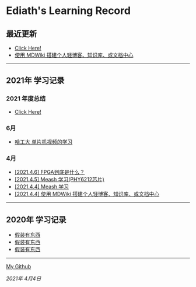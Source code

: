 # Ediath's Learning Record
## 最近更新
  * [Click Here!](blog/article/2021.md)
  * [使用 MDWiki 搭建个人轻博客、知识库、或文档中心](blog/article/MDWiKi.md)
------------------------------------------------------------------------------------------------
## 2021年 学习记录
  ### 2021 年度总结
  * [Click Here!](blog/article/2021.md)
  ### 6月
  * [哈工大 单片机视频的学习](blog/article/8051.md)
  ### 4月
  * [[2021.4.6] FPGA到底是什么？](https://zhuanlan.zhihu.com/p/53332657)
  * [[2021.4.5] Meash 学习(PHY6212芯片)](blog/article/phy6212.md)
  * [[2021.4.4] Meash 学习](blog/article/Mesh.md)
  * [[2021.4.4] 使用 MDWiki 搭建个人轻博客、知识库、或文档中心](blog/article/MDWiKi.md)


------------------------------------------------------------------------------------------------
## 2020年 学习记录
  * [假装有东西](blog/article/MDWiKi.md)
  * [假装有东西](blog/article/MDWiKi.md)
  * [假装有东西](blog/article/MDWiKi.md)

------------------------------------------------------------------------------------------------



  [   My Github](https://github.com/ediath-wu)

  *2021年 4月4日*
